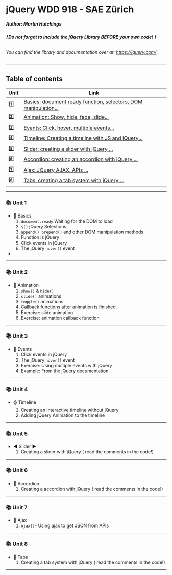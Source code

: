 # jQuery WDD 918 - SAE Zürich
##### Author: Martin Hutchings
##### :exclamation: Do not forget to include the jQuery Library BEFORE your own code! :exclamation:
###### You can find the library and documentation over at: https://jquery.com/
---
## Table of contents
|Unit   |Link   |
| ---   | ---   |
|:one:    |[Basics: document ready function, selectors, DOM manipulation...](https://github.com)|
|:two:   |[Animation: Show, hide, fade, slide...](https://github.com)|
|:three:    |[Events: Click, hover, multiple events...](https://github.com)|
|:four:    |[Timeline: Creating a timeline with JS and jQuery...](https://github.com/)|
|:five:    |[Slider: creating a slider with jQuery ...](https://github.com)|
|:six:    |[Accordion: creating an accordion with jQuery ...](https://github.com)|
|:seven:    |[Ajax: JQuery AJAX, APIs ...](https://github.com)|
|:eight:    |[Tabs: creating a tab system with jQuery ...](https://github.com)|
---
### :books: Unit 1
* :school_satchel: Basics
  1. `document.ready` Waiting for the DOM to load
  2. `$()` jQuery Selections
  3. `append() prepend()` and other DOM manipulation methods
  4. Function is jQuery
  5. Click events in jQuery
  6. The jQuery `hover()` event 
* 
---
### :books: Unit 2
* :runner: Animation
  1. `show()` & `hide()` 
  2. `slide()` animations
  3. `toggle()` animations
  4. Callback functions after animation is finished
  5. Exercise: slide animation
  6. Exercise: animation callback function
---
### :books: Unit 3
* :rocket: Events
  1. Click events in jQuery
  2. The jQuery `hover()` event 
  3. Exercise: Using multiple events with jQuery
  4. Example: From the jQuery documentation. 

---
### :books: Unit 4
* :watch: Timeline
  1. Creating an interactive timeline without jQuery
  2. Adding jQuery Animation to the timeline

---
### :books: Unit 5
* :arrow_backward: Slider :arrow_forward:
  1. Creating a slider with jQuery ( read the comments in the code!)
---
### :books: Unit 6
* :musical_keyboard: Accordion
  1. Creating a accordion with jQuery ( read the comments in the code!)
---
### :books: Unit 7
* :link: Ajax
  1. `Ajax()`- Using ajax to get JSON from APIs
---
### :books: Unit 8
* :file_folder: Tabs
  1. Creating a tab system with jQuery ( read the comments in the code!)
---

